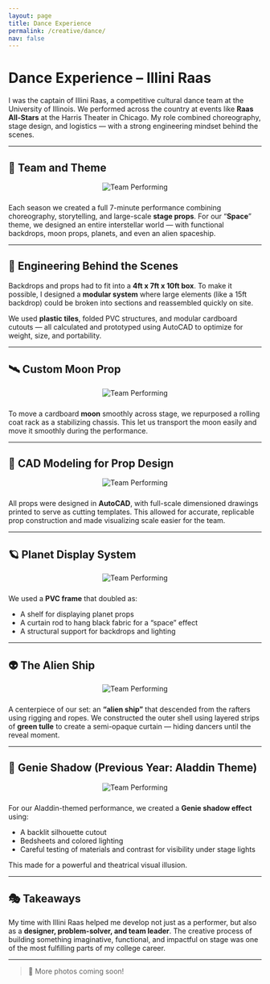 ```yaml
---
layout: page
title: Dance Experience
permalink: /creative/dance/
nav: false
---
```


# Dance Experience – Illini Raas

I was the captain of Illini Raas, a competitive cultural dance team at the University of Illinois. We performed across the country at events like **Raas All-Stars** at the Harris Theater in Chicago. My role combined choreography, stage design, and logistics — with a strong engineering mindset behind the scenes.

---

## 🪩 Team and Theme

<div style="text-align: center; margin-bottom: 1.5rem;">
  <img src="/portfolio/assets/Raas/raas1.png" alt="Team Performing" style="max-width: 100%; height: auto;" />
</div>


Each season we created a full 7-minute performance combining choreography, storytelling, and large-scale **stage props**. For our “**Space**” theme, we designed an entire interstellar world — with functional backdrops, moon props, planets, and even an alien spaceship.

---

## 🧰 Engineering Behind the Scenes


Backdrops and props had to fit into a **4ft x 7ft x 10ft box**. To make it possible, I designed a **modular system** where large elements (like a 15ft backdrop) could be broken into sections and reassembled quickly on site.

We used **plastic tiles**, folded PVC structures, and modular cardboard cutouts — all calculated and prototyped using AutoCAD to optimize for weight, size, and portability.

---

## 🛰️ Custom Moon Prop

<div style="text-align: center; margin-bottom: 1.5rem;">
  <img src="/portfolio/assets/Raas/raas2.png" alt="Team Performing" style="max-width: 100%; height: auto;" />
</div>


To move a cardboard **moon** smoothly across stage, we repurposed a rolling coat rack as a stabilizing chassis. This let us transport the moon easily and move it smoothly during the performance.

---

## 🧩 CAD Modeling for Prop Design

<div style="text-align: center; margin-bottom: 1.5rem;">
  <img src="/portfolio/assets/Raas/raas3.png" alt="Team Performing" style="max-width: 100%; height: auto;" />
</div>


All props were designed in **AutoCAD**, with full-scale dimensioned drawings printed to serve as cutting templates. This allowed for accurate, replicable prop construction and made visualizing scale easier for the team.

---

## 🪐 Planet Display System

<div style="text-align: center; margin-bottom: 1.5rem;">
  <img src="/portfolio/assets/Raas/raas4.png" alt="Team Performing" style="max-width: 100%; height: auto;" />
</div>


We used a **PVC frame** that doubled as:
- A shelf for displaying planet props
- A curtain rod to hang black fabric for a “space” effect
- A structural support for backdrops and lighting

---

## 👽 The Alien Ship

<div style="text-align: center; margin-bottom: 1.5rem;">
  <img src="/portfolio/assets/Raas/raas5.png" alt="Team Performing" style="max-width: 100%; height: auto;" />
</div>

A centerpiece of our set: an **“alien ship”** that descended from the rafters using rigging and ropes. We constructed the outer shell using layered strips of **green tulle** to create a semi-opaque curtain — hiding dancers until the reveal moment.

---

## 🧞 Genie Shadow (Previous Year: Aladdin Theme)

<div style="text-align: center; margin-bottom: 1.5rem;">
  <img src="/portfolio/assets/Raas/raas6.png" alt="Team Performing" style="max-width: 100%; height: auto;" />
</div>


For our Aladdin-themed performance, we created a **Genie shadow effect** using:
- A backlit silhouette cutout
- Bedsheets and colored lighting
- Careful testing of materials and contrast for visibility under stage lights

This made for a powerful and theatrical visual illusion.

---

## 🎭 Takeaways

My time with Illini Raas helped me develop not just as a performer, but also as a **designer, problem-solver, and team leader**. The creative process of building something imaginative, functional, and impactful on stage was one of the most fulfilling parts of my college career.

---

> 📸 More photos coming soon!


